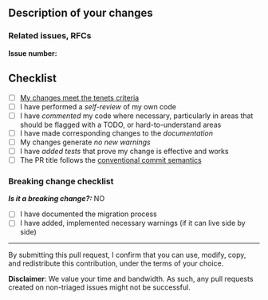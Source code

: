 <!--- 
Instructions:
1. Make sure you follow our Contributing Guidelines: https://github.com/aws-powertools/lambda-typescript/blob/main/CONTRIBUTING.md
2. Please follow the template, and do not remove any section/item. If something is not applicable leave it empty, but leave it in the PR. 
3. -->

## Description of your changes

<!---
Include here a summary of the change.

Please include also relevant motivation and context.

Add any applicable code snippets, links, screenshots, or other resources
that can help us verify your changes.
-->

### Related issues, RFCs

<!--- 
Add here the number (i.e. #42) to the Github Issue or RFC that is related to this PR.

Don't include any other text, otherwise the Github Issue will not be detected.

Note: If no issue is present the PR might get blocked and not be reviewed.
-->
**Issue number:** 

## Checklist

- [ ] [My changes meet the tenets criteria](https://awslabs.github.io/aws-lambda-powertools-typescript/#tenets)
- [ ] I have performed a *self-review* of my own code
- [ ] I have *commented* my code where necessary, particularly in areas that should be flagged with a TODO, or hard-to-understand areas
- [ ] I have made corresponding changes to the *documentation*
- [ ] My changes generate *no new warnings*
- [ ] I have *added tests* that prove my change is effective and works
- [ ] The PR title follows the [conventional commit semantics](https://github.com/aws-powertools/lambda-typescript/blob/main/.github/semantic.yml#L2)

### Breaking change checklist

***Is it a breaking change?:*** NO

- [ ] I have documented the migration process
- [ ] I have added, implemented necessary warnings (if it can live side by side)

---

By submitting this pull request, I confirm that you can use, modify, copy, and redistribute this contribution, under the terms of your choice.

**Disclaimer**: We value your time and bandwidth. As such, any pull requests created on non-triaged issues might not be successful.